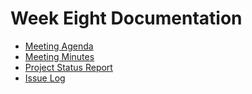 
# Week Eight Documentation
- [Meeting Agenda](Meeting-Agenda-Week-8.pdf)
- [Meeting Minutes](Meeting-Minutes-Week-8.pdf)
- [Project Status Report](Project_Status_Report_week8.pdf)
- [Issue Log](Issue_Log_week8.pdf)
